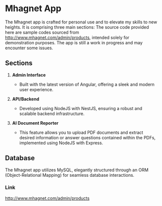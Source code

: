 # Mhagnet App

The Mhagnet app is crafted for personal use and to elevate my skills to new heights. It is comprising three main sections:
The source code provided here are sample codes sourced from http://www.mhagnet.com/admin/products, intended solely for demonstration purposes.
The app is still a work in progress and may encounter some issues.


## Sections

1. **Admin Interface**
    - Built with the latest version of Angular, offering a sleek and modern user experience.

2. **API/Backend**
    - Developed using NodeJS with NestJS, ensuring a robust and scalable backend infrastructure.

3. **AI Document Reporter**
    - This feature allows you to upload PDF documents and extract desired information or answer questions contained within the PDFs, implemented using NodeJS with Express.

## Database

The Mhagnet app utilizes MySQL, elegantly structured through an ORM (Object-Relational Mapping) for seamless database interactions.


### Link
http://www.mhagnet.com/admin/products
